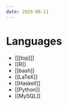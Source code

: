```yaml
---
date: 2020-08-11
---
```


# Languages
* [[[top]]]
* [[R]]
* [[bash]]
* [[LaTeX]]
* [[Haskell]]
* [[Python]]
* [[MySQL]]
